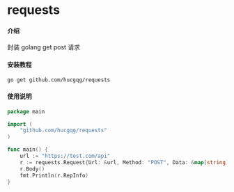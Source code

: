 # requests

#### 介绍

封装 golang get post 请求

#### 安装教程

```bash
go get github.com/hucgqg/requests
```

#### 使用说明

```go
package main

import (
	"github.com/hucgqg/requests"
)

func main() {
    url := "https://test.com/api"
    r := requests.Request{Url: &url, Method: "POST", Data: &map[string]interface{}{}, Headers: &map[string]string{},BasicAuth: &map[string]string{}}
    r.Body()
    fmt.Println(r.RepInfo)
}
```
